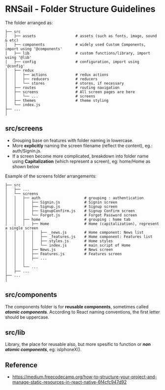 # RNSail - Folder Structure Guidelines

The folder arranged as:
    
    ├── src
    │   ├── assets                  # assets (such as fonts, image, sound & etc)
    │   ├── components              # widely used Custom Components, import using '@components'
    │   ├── lib                     # custom functions/library, import using '@lib'
    │   ├── config                  # configuration, import using '@config'
    │   ├── redux
    │   │   ├── actions             # redux actions
    │   │   ├── reducers            # reducers
    │   │   └── stores              # stores, if necessary
    │   ├── routes                  # routing navigation
    │   ├── screens                 # All screen pages are here
    │   │   └── ...                 # screens   
    │   ├── themes                  # theme styling
    │   └── index.js
    ├── ...
    │

## src/screens
 
* Grouping base on features with folder naming in lowercase. 
* More __explicitly__ naming the screen filename (reflect the content), eg.: auth/Signin.js.
* If a screen become more complicated, breakdown into folder name using __Capitalization__ (which represent a screen), eg: home/Home as shown below 

Esample of the screens folder arrangements:

    ├── src
    │   ├── ...
    │   └── screens                     
    │   │   ├── auth                    # grouping : authentication
    │   │   │   ├── Signin.js           # Signin screen
    │   │   │   ├── Signup.js           # Signup screen
    │   │   │   ├── SignupConfirm.js    # Signup Confirm screen
    │   │   │   └── Forgot.js           # Forgot Password screen
    │   │   ├── home                    # grouping : home tab
    │   │   │   ├── Home                # Home (capitalization), represent a single screen
    │   │   │   │   ├── _news.js        # Home component: News list 
    │   │   │   │   ├── _features.js    # Home component: Features list 
    │   │   │   │   ├── styles.js       # Home styles 
    │   │   │   │   └── index.js        # main script of Home
    │   │   │   ├── News.js             # News screen
    │   │   │   ├── Features.js         # Features screen
    │   │   │   ├── ...
    │   │   │   
    │   │   └── ...                        
    │   ├── ...
    ├── ...
    │

## src/components

The components folder is for __reusable components__, sometimes called _**atomic components**_. 
According to React naming conventions, the first letter should be uppercase.

## src/lib

Library, the place for reusable also, but more spesific to function or _**non atomic components**_, eg: isIphoneX().

## Reference

- https://medium.freecodecamp.org/how-to-structure-your-project-and-manage-static-resources-in-react-native-6f4cfc947d92